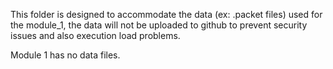 This folder is designed to accommodate the data (ex: .packet files) used for the module_1, the data will not be uploaded to github to prevent security issues and also execution load problems.

Module 1 has no data files.